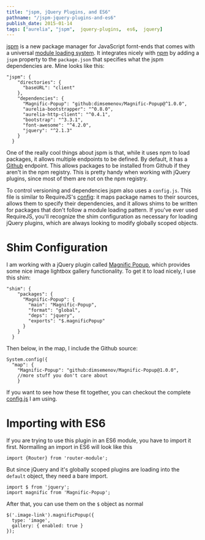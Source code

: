 ```yaml
---
title: "jspm, jQuery Plugins, and ES6"
pathname: "/jspm-jquery-plugins-and-es6"
publish_date: 2015-01-14
tags: ["aurelia", "jspm",  jquery-plugins,  es6,  jquery]
---
```


[jspm](http://jspm.io/) is a new package manager for JavaScript fornt-ends that comes with a universal [module loading system](https://github.com/systemjs/systemjs). It integrates nicely with [npm](https://www.npmjs.com/) by adding a `jspm` property to the `package.json` that specifies what the jspm dependencies are. Mine looks like this:

    "jspm": {
        "directories": {
          "baseURL": "client"
        },
        "dependencies": {
          "Magnific-Popup": "github:dimsemenov/Magnific-Popup@^1.0.0",
          "aurelia-bootstrapper": "^0.8.0",
          "aurelia-http-client": "^0.4.1",
          "bootstrap": "^3.3.1",
          "font-awesome": "^4.2.0",
          "jquery": "^2.1.3"
        }
      }
    

One of the really cool things about jspm is that, while it uses npm to load packages, it allows multiple endpoints to be defined. By default, it has a [Github](https://github.com/) endpoint. This allows packages to be installed from Github if they aren't in the npm registry. This is pretty handy when working with jQuery plugins, since most of them are not on the npm registry.

To control versioning and dependencies jspm also uses a `config.js`. This file is similar to RequireJS's [config](http://requirejs.org/docs/api.html#config): it maps package names to their sources, allows them to specify their dependencies, and it allows shims to be written for packages that don't follow a module loading pattern. If you've ever used RequireJS, you'll recognize the shim configuration as necessary for loading jQuery plugins, which are always looking to modify globally scoped objects.

# Shim Configuration

I am working with a jQuery plugin called [Magnific Popup](https://github.com/dimsemenov/Magnific-Popup), which provides some nice image lightbox gallery functionality. To get it to load nicely, I use this shim:

    "shim": {
        "packages": {
          "Magnific-Popup": {
            "main": "Magnific-Popup",
            "format": "global",
            "deps": "jquery",
            "exports": "$.magnificPopup"
          }
        }
      }
    

Then below, in the map, I include the Github source:

    System.config({
      "map": {
        "Magnific-Popup": "github:dimsemenov/Magnific-Popup@1.0.0",
        //more stuff you don't care about
        }
    

If you want to see how these fit together, you can checkout the complete [config.js](https://github.com/tyrsius/portfolio/blob/8bc0217b087c65a6b4b3a4cd0d53e78e64faf4d0/client/config.js) I am using.

# Importing with ES6

If you are trying to use this plugin in an ES6 module, you have to import it first. Normalling an import in ES6 will look like this

    import {Router} from 'router-module';
    

But since jQuery and it's globally scoped plugins are loading into the `default` object, they need a bare import.

    import $ from 'jquery';
    import magnific from 'Magnific-Popup';
    

After that, you can use them on the `$` object as normal

    $('.image-link').magnificPopup({
      type: 'image',
      gallery: { enabled: true }
    });
    
